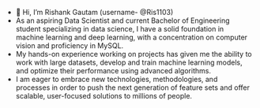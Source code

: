 - 👋 Hi, I’m Rishank Gautam (username- @Ris1103)
- As an aspiring Data Scientist and current Bachelor of Engineering student specializing in data science, I have a solid foundation in machine learning and deep learning, with a concentration on computer vision and proficiency in MySQL.
- My hands-on experience working on projects has given me the ability to work with large datasets, develop and train machine learning models, and optimize their performance using advanced algorithms.
- I am eager to embrace new technologies, methodologies, and processes in order to push the next generation of feature sets and offer scalable, user-focused solutions to millions of people.
